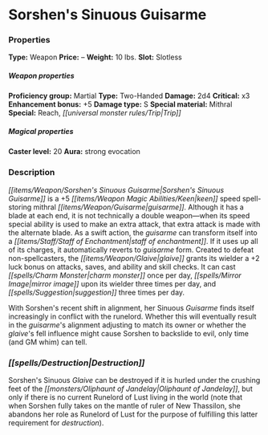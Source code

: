 ﻿---
Title: "Sorshen's Sinuous Guisarme"
Type: "Weapon"
Price: "–"
Weight: "10 lbs."
Slot: "Slotless"
Proficiency group: "Martial"
Weapon properties Type: "Two-Handed"
Damage: "2d4"
Critical: "x3"
Enhancement bonus: "+5"
Damage type: "S"
Special material: "Mithral"
Special: "Reach, Trip"
Caster level: "20"
Aura: "strong evocation"
Description: |
  "_Sorshen's Sinuous Guisarme_ is a _+5 keen speed spell-storing mithral guisarme_. Although it has a blade at each end, it is not technically a double weapon—when its _speed_ special ability is used to make an extra attack, that extra attack is made with the alternate blade. As a swift action, the guisarme can transform itself into a _staff of enchantment_. If it uses up all of its charges, it automatically reverts to guisarme form. Created to defeat non-spellcasters, the glaive grants its wielder a +2 luck bonus on attacks, saves, and ability and skill checks. It can cast _charm monster_ once per day, _mirror image_ upon its wielder three times per day, and _suggestion_ three times per day.
  With Sorshen's recent shift in alignment, her _Sinuous Guisarme_ finds itself increasingly in conflict with the runelord. Whether this will eventually result in the guisarme's alignment adjusting to match its owner or whether the glaive's fell influence might cause Sorshen to backslide to evil, only time (and GM whim) can tell."
Destruction: |
  "_Sorshen's Sinuous Glaive_ can be destroyed if it is hurled under the crushing feet of the Oliphaunt of Jandelay, but only if there is no current Runelord of Lust living in the world (note that when Sorshen fully takes on the mantle of ruler of New Thassilon, she abandons her role as Runelord of Lust for the purpose of fulfilling this latter requirement for destruction)."
Sources: "['Pathfinder #138: Rise of New Thassilon']"
---

# Sorshen's Sinuous Guisarme

### Properties

**Type:** Weapon **Price:** – **Weight:** 10 lbs. **Slot:** Slotless

##### Weapon properties

**Proficiency group:** Martial **Type:** Two-Handed **Damage:** 2d4 **Critical:** x3 **Enhancement bonus:** +5 **Damage type:** S **Special material:** Mithral **Special:** Reach, _[[universal monster rules/Trip|Trip]]_

##### Magical properties

**Caster level:** 20 **Aura:** strong evocation

### Description

_[[items/Weapon/Sorshen's Sinuous Guisarme|Sorshen's Sinuous Guisarme]]_ is a +5 _[[items/Weapon Magic Abilities/Keen|keen]]_ speed spell-storing mithral _[[items/Weapon/Guisarme|guisarme]]_. Although it has a blade at each end, it is not technically a double weapon—when its speed special ability is used to make an extra attack, that extra attack is made with the alternate blade. As a swift action, the _guisarme_ can transform itself into a _[[items/Staff/Staff of Enchantment|staff of enchantment]]_. If it uses up all of its charges, it automatically reverts to _guisarme_ form. Created to defeat non-spellcasters, the _[[items/Weapon/Glaive|glaive]]_ grants its wielder a +2 luck bonus on attacks, saves, and ability and skill checks. It can cast _[[spells/Charm Monster|charm monster]]_ once per day, _[[spells/Mirror Image|mirror image]]_ upon its wielder three times per day, and _[[spells/Suggestion|suggestion]]_ three times per day.

With Sorshen's recent shift in alignment, her Sinuous _Guisarme_ finds itself increasingly in conflict with the runelord. Whether this will eventually result in the _guisarme_'s alignment adjusting to match its owner or whether the _glaive_'s fell influence might cause Sorshen to backslide to evil, only time (and GM whim) can tell.

### _[[spells/Destruction|Destruction]]_

Sorshen's Sinuous _Glaive_ can be destroyed if it is hurled under the crushing feet of the _[[monsters/Oliphaunt of Jandelay|Oliphaunt of Jandelay]]_, but only if there is no current Runelord of Lust living in the world (note that when Sorshen fully takes on the mantle of ruler of New Thassilon, she abandons her role as Runelord of Lust for the purpose of fulfilling this latter requirement for _destruction_).

